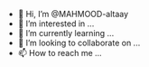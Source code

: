 - 👋 Hi, I’m @MAHMOOD-altaay
- 👀 I’m interested in ...
- 🌱 I’m currently learning ...
- 💞️ I’m looking to collaborate on ...
- 📫 How to reach me ...

<!---
MAHMOOD-altaay/MAHMOOD-altaay is a ✨ special ✨ repository because its `README.md` (this file) appears on your GitHub profile.
You can click the Preview link to take a look at your changes.
--->
